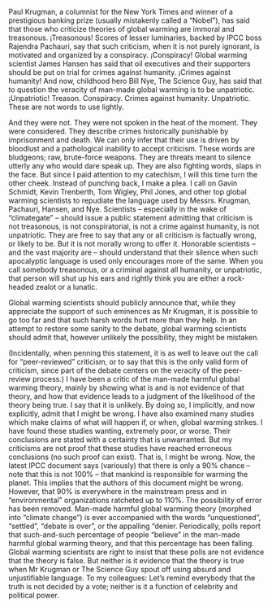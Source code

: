 Paul Krugman, a columnist for the New York Times and winner of a prestigious banking prize (usually mistakenly called a “Nobel”), has said that those who criticize theories of global warming are immoral and treasonous. ¡Treasonous! Scores of lesser luminaries, backed by IPCC boss Rajendra Pachauri, say that such criticism, when it is not purely ignorant, is motivated and organized by a conspiracy. ¡Conspiracy! Global warming scientist James Hansen has said that oil executives and their supporters should be put on trial for crimes against humanity. ¡Crimes against humanity!
And now, childhood hero Bill Nye, The Science Guy, has said that to question the veracity of man-made global warming is to be unpatriotic. ¡Unpatriotic! Treason. Conspiracy. Crimes against humanity. Unpatriotic. These are not words to use lightly.

And they were not. They were not spoken in the heat of the moment. They were considered.
They describe crimes historically punishable by imprisonment and death. We can only infer that their use is driven by bloodlust and a pathological inability to accept criticism. These words are bludgeons; raw, brute-force weapons. They are threats meant to silence utterly any who would dare speak up. They are also fighting words, slaps in the face.
But since I paid attention to my catechism, I will this time turn the other cheek. Instead of punching back, I make a plea. I call on Gavin Schmidt, Kevin Trenberth, Tom Wigley, Phil Jones, and other top global warming scientists to repudiate the language used by Messrs. Krugman, Pachauri, Hansen, and Nye. Scientists &ndash; especially in the wake of “climategate” &ndash; should issue a public statement admitting that criticism is not treasonous, is not conspiratorial, is not a crime against humanity, is not unpatriotic. They are free to say that any or all criticism is factually wrong, or likely to be. But it is not morally wrong to offer it. Honorable scientists &ndash; and the vast majority are &ndash; should understand that their silence when such apocalyptic language is used only encourages more of the same. When you call somebody treasonous, or a criminal against all humanity, or unpatriotic, that person will shut up his ears and rightly think you are either a rock-headed zealot or a lunatic.

Global warming scientists should publicly announce that, while they appreciate the support of such eminences as Mr Krugman, it is possible to go too far and that such harsh words hurt more than they help. In an attempt to restore some sanity to the debate, global warming scientists should admit that, however unlikely the possibility, they might be mistaken.

(Incidentally, when penning this statement, it is as well to leave out the call for “peer-reviewed” criticism, or to say that this is the only valid form of criticism, since part of the debate centers on the veracity of the peer-review process.) I have been a critic of the man-made harmful global warming theory, mainly by showing what is and is not evidence of that theory, and how that evidence leads to a judgment of the likelihood of the theory being true. I say that it is unlikely. By doing so, I implicitly, and now explicitly, admit that I might be wrong. I have also examined many studies which make claims of what will happen if, or when, global warming strikes. I have found these studies wanting, extremely poor, or worse. Their conclusions are stated with a certainty that is unwarranted. But my criticisms are not proof that these studies have reached erroneous conclusions (no such proof can exist). That is, I might be wrong. Now, the latest IPCC document says (variously) that there is only a 90% chance &ndash; note that this is not 100% &ndash; that mankind is responsible for warming the planet. This implies that the authors of this document might be wrong. However, that 90% is everywhere in the mainstream press and in “environmental” organizations ratcheted up to 110%. The possibility of error has been removed. Man-made harmful global warming theory (morphed into “climate change”) is ever accompanied with the words “unquestioned”, “settled”, “debate is over”, or the appalling “denier. Periodically, polls report that such-and-such percentage of people “believe” in the man-made harmful global warming theory, and that this percentage has been falling. Global warming scientists are right to insist that these polls are not evidence that the theory is false. But neither is it evidence that the theory is true when Mr Krugman or The Science Guy spout off using absurd and unjustifiable language. To my colleagues: Let’s remind everybody that the truth is not decided by a vote; neither is it a function of celebrity and political power.